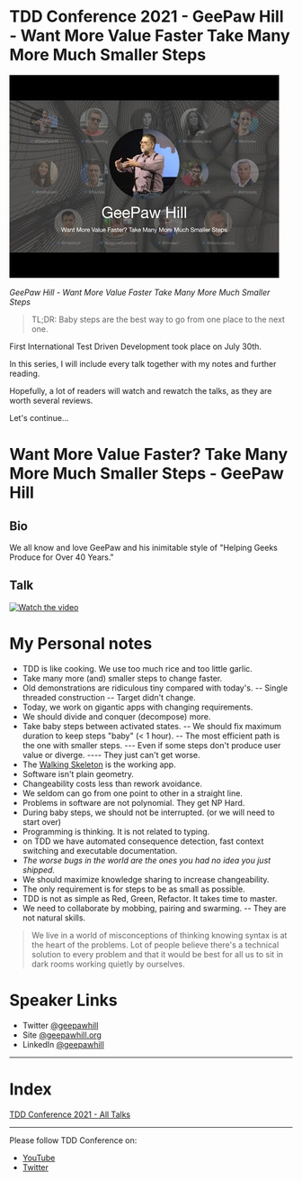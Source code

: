 # TDD Conference 2021 - GeePaw Hill - Want More Value Faster Take Many More Much Smaller Steps

![TDD Conference 2021 - GeePaw Hill - Want More Value Faster Take Many More Much Smaller Steps](TDD%20Conference%202021%20-%20GeePaw%20Hill%20-%20Want%20More%20Value%20Faster%20Take%20Many%20More%20Much%20Smaller%20Steps.jpg)

*GeePaw Hill - Want More Value Faster Take Many More Much Smaller Steps*

> TL;DR: Baby steps are the best way to go from one place to the next one.

First International Test Driven Development took place on July 30th. 

In this series, I will include every talk together with my notes and further reading.

Hopefully, a lot of readers will watch and rewatch the talks, as they are worth several reviews.

Let's continue...

# Want More Value Faster? Take Many More Much Smaller Steps - GeePaw Hill

## Bio 

We all know and love GeePaw and his inimitable style of "Helping Geeks Produce for Over 40 Years."

## Talk

[![Watch the video](https://img.youtube.com/vi/1mOs1_pvS9A/sddefault.jpg)](https://youtu.be/1mOs1_pvS9A) 

# My Personal notes

- TDD is like cooking. We use too much rice and too little garlic.
- Take many more (and) smaller steps to change faster.
- Old demonstrations are ridiculous tiny compared with today's.
-- Single threaded construction
-- Target didn't change.
- Today, we work on gigantic apps with changing requirements.
- We should divide and conquer (decompose) more.
- Take baby steps between activated states.
-- We should fix maximum duration to keep steps "baby" (< 1 hour).
-- The most efficient path is the one with smaller steps.
--- Even if some steps don't produce user value or diverge.
---- They just can't get worse.
- The [Walking Skeleton](https://wiki.c2.com/?WalkingSkeleton) is the working app.
- Software isn't plain geometry.
- Changeability costs less than rework avoidance.
- We seldom can go from one point to other in a straight line.
- Problems in software are not polynomial. They get NP Hard.
- During baby steps, we should not be interrupted. (or we will need to start over)
- Programming is thinking. It is not related to typing.
- on TDD we have automated consequence detection, fast context switching and executable documentation.
- *The worse bugs in the world are the ones you had no idea you just shipped.*
- We should maximize knowledge sharing to increase changeability.
- The only requirement is for steps to be as small as possible.
- TDD is not as simple as Red, Green, Refactor. It takes time to master.
- We need to collaborate by mobbing, pairing and swarming.
-- They are not natural skills.

> We live in a world of misconceptions of thinking knowing syntax is at the heart of the problems. Lot of people believe there's a technical solution to every problem and that it would be best for all us to sit in dark rooms working quietly by ourselves.

# Speaker Links

- Twitter [@geepawhill](https://twitter.com/geepawhill)
- Site [@geepawhill.org](https://geepawhill.org)
- LinkedIn [@geepawhill](https://www.linkedin.com/in/geepawhill/)

* * *

# Index

[TDD Conference 2021 - All Talks](https://github.com/mcsee/Software-Design-Articles/tree/main/Articles/TDD%20Conference%202021/TDD%20Conference%202021%20-%20All%20Talks/readme.md)

* * *

Please follow TDD Conference on:

- [YouTube](https://www.youtube.com/channel/UCKn-DadPoyYssfAOMk1LSew)
- [Twitter](https://twitter.com/tddconf)